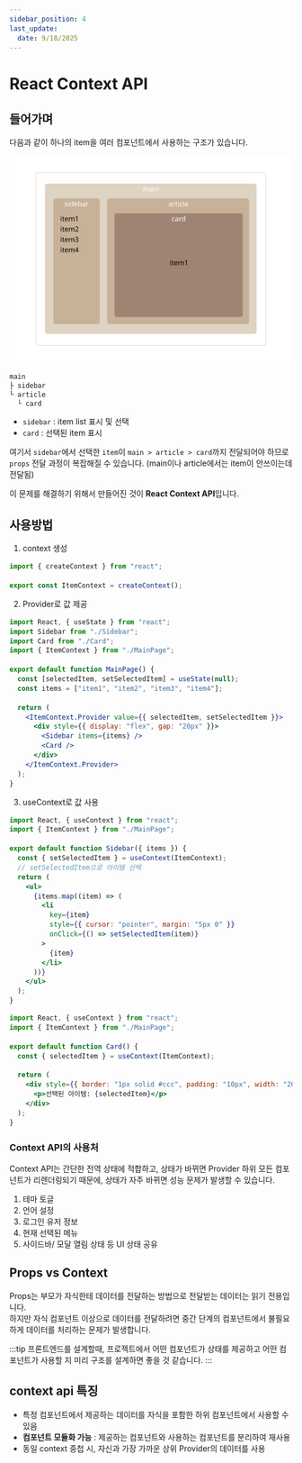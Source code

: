 ```yaml
---
sidebar_position: 4
last_update:
  date: 9/18/2025
---
```


# React Context API


## 들어가며
다음과 같이 하나의 item을 여러 컴포넌트에서 사용하는 구조가 있습니다.

![context-api](img/context-api.png)

```
main
├ sidebar
└ article
  └ card
```
- `sidebar` : item list 표시 및 선택  
- `card` : 선택된 item 표시  

여기서 `sidebar`에서 선택한 `item`이 `main > article > card`까지 전달되어야 하므로 `props` 전달 과정이 복잡해질 수 있습니다. (main이나 article에서는 item이 안쓰이는데 전달됨)

이 문제를 해결하기 위해서 만들어진 것이 **React Context API**입니다.

## 사용방법

1. context 생성

```jsx {3}
import { createContext } from "react";

export const ItemContext = createContext();
```

2. Provider로 값 제공
```jsx title="mainPage.jsx" {4,11}
import React, { useState } from "react";
import Sidebar from "./Sidebar";
import Card from "./Card";
import { ItemContext } from "./MainPage";

export default function MainPage() {
  const [selectedItem, setSelectedItem] = useState(null);
  const items = ["item1", "item2", "item3", "item4"];

  return (
    <ItemContext.Provider value={{ selectedItem, setSelectedItem }}>
      <div style={{ display: "flex", gap: "20px" }}>
        <Sidebar items={items} />
        <Card />
      </div>
    </ItemContext.Provider>
  );
}
```

3. useContext로 값 사용 
```jsx title="sidebar.jsx" {5,13}
import React, { useContext } from "react";
import { ItemContext } from "./MainPage";

export default function Sidebar({ items }) {
  const { setSelectedItem } = useContext(ItemContext);
  // setSelectedItem으로 아이템 선택
  return (
    <ul>
      {items.map((item) => (
        <li
          key={item}
          style={{ cursor: "pointer", margin: "5px 0" }}
          onClick={() => setSelectedItem(item)}
        >
          {item}
        </li>
      ))}
    </ul>
  );
}
```
```jsx title="card.jsx" {5,9}
import React, { useContext } from "react";
import { ItemContext } from "./MainPage";

export default function Card() {
  const { selectedItem } = useContext(ItemContext);

  return (
    <div style={{ border: "1px solid #ccc", padding: "10px", width: "200px" }}>
      <p>선택된 아이템: {selectedItem}</p>
    </div>
  );
}
```
### Context API의 사용처

Context API는 간단한 전역 상태에 적합하고, 상태가 바뀌면 Provider 하위 모든 컴포넌트가 리렌더링되기 때문에, 상태가 자주 바뀌면 성능 문제가 발생할 수 있습니다.

1. 테마 토글
2. 언어 설정
3. 로그인 유저 정보
4. 현재 선택된 메뉴
5. 사이드바/ 모달 열림 상태 등 UI 상태 공유

## Props vs Context

Props는 부모가 자식한테 데이터를 전달하는 방법으로 전달받는 데이터는 읽기 전용입니다.  
하지만 자식 컴포넌트 이상으로 데이터를 전달하려면 중간 단계의 컴포넌트에서 불필요하게 데이터를 처리하는 문제가 발생합니다. 

:::tip
프론트엔드를 설계할때, 프로젝트에서 어떤 컴포넌트가 상태를 제공하고 어떤 컴포넌트가 사용할 지 미리 구조를 설계하면 좋을 것 같습니다.
:::

## context api 특징
- 특정 컴포넌트에서 제공하는 데이터를 자식을 포함한 하위 컴포넌트에서 사용할 수 있음  
- **컴포넌트 모듈화 가능** : 제공하는 컴포넌트와 사용하는 컴포넌트를 분리하여 재사용  
- 동일 context 중첩 시, 자신과 가장 가까운 상위 Provider의 데이터를 사용  
